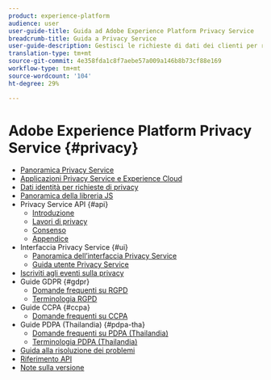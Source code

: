 ```yaml
---
product: experience-platform
audience: user
user-guide-title: Guida ad Adobe Experience Platform Privacy Service
breadcrumb-title: Guida a Privacy Service
user-guide-description: Gestisci le richieste di dati dei clienti per rispettare le normative legali sulla privacy come RGPD e CCPA.
translation-type: tm+mt
source-git-commit: 4e358fda1c8f7aebe57a009a146b8b73cf88e169
workflow-type: tm+mt
source-wordcount: '104'
ht-degree: 29%

---
```



# Adobe Experience Platform Privacy Service {#privacy}

* [Panoramica Privacy Service](home.md)
* [Applicazioni Privacy Service e Experience Cloud](experience-cloud-apps.md)
* [Dati identità per richieste di privacy](identity-data.md)
* [Panoramica della libreria JS](js-library.md)
* Privacy Service API {#api}
   * [Introduzione](api/getting-started.md)
   * [Lavori di privacy](api/privacy-jobs.md)
   * [Consenso](api/consent.md)
   * [Appendice](api/appendix.md)
* Interfaccia Privacy Service {#ui}
   * [Panoramica dell’interfaccia Privacy Service](ui/overview.md)
   * [Guida utente Privacy Service](ui/user-guide.md)
* [Iscriviti agli eventi sulla privacy](privacy-events.md)
* Guide GDPR {#gdpr}
   * [Domande frequenti su RGPD](gdpr/faq.md)
   * [Terminologia RGPD](gdpr/terminology.md)
* Guide CCPA {#ccpa}
   * [Domande frequenti su CCPA](ccpa/faq.md)
* Guide PDPA (Thailandia) {#pdpa-tha}
   * [Domande frequenti su PDPA (Thailandia)](./pdpa-tha/faq.md)
   * [Terminologia PDPA (Thailandia)](./pdpa-tha/terminology.md)
* [Guida alla risoluzione dei problemi](troubleshooting-guide.md)
* [Riferimento API](https://www.adobe.io/apis/experienceplatform/home/api-reference.html#!acpdr/swagger-specs/privacy-service.yaml)
* [Note sulla versione](release-notes.md)
